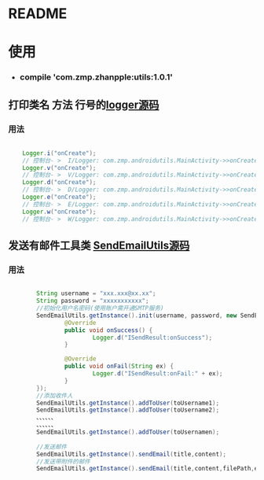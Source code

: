 README
======

# 使用 
* <H3>compile 'com.zmp.zhanpple:utils:1.0.1'</H3>

## 打印类名 方法 行号的[logger源码](https://github.com/zhanpple/androidUtils/blob/master/utils/src/main/java/com/zmp/utils/Logger.java)
### 用法
```java
	
	Logger.i("onCreate"); 
	// 控制台- >  I/Logger: com.zmp.androidutils.MainActivity->>onCreate->>14:onCreate
	Logger.v("onCreate");
	// 控制台- >  V/Logger: com.zmp.androidutils.MainActivity->>onCreate->>15:onCreate
	Logger.d("onCreate"); 
	// 控制台- >  D/Logger: com.zmp.androidutils.MainActivity->>onCreate->>16:onCreate
	Logger.e("onCreate"); 
	// 控制台- >  E/Logger: com.zmp.androidutils.MainActivity->>onCreate->>17:onCreate 
	Logger.w("onCreate"); 
	// 控制台- >  W/Logger: com.zmp.androidutils.MainActivity->>onCreate->>18:onCreate
```

## 发送有邮件工具类 [SendEmailUtils源码](https://github.com/zhanpple/androidUtils/blob/master/utils/src/main/java/com/zmp/utils/SendEmailUtils.java)
### 用法
```java

		String username = "xxx.xxx@xx.xx";
		String password = "xxxxxxxxxxx";
		//初始化用户名密码(使用账户需开通SMTP服务)
		SendEmailUtils.getInstance().init(username, password, new SendEmailUtils.ISendResult() {
				@Override
				public void onSuccess() {
						Logger.d("ISendResult:onSuccess");
				}

				@Override
				public void onFail(String ex) {
						Logger.d("ISendResult:onFail:" + ex);
				}
		});
		//添加收件人
		SendEmailUtils.getInstance().addToUser(toUsername1);
		SendEmailUtils.getInstance().addToUser(toUsername2);
		、、、、、、
		、、、、、、
		SendEmailUtils.getInstance().addToUser(toUsernamen);
		
		//发送邮件
		SendEmailUtils.getInstance().sendEmail(title,content);
		//发送带附件的邮件
        SendEmailUtils.getInstance().sendEmail(title,content,filePath,emailFileName);
		
```
